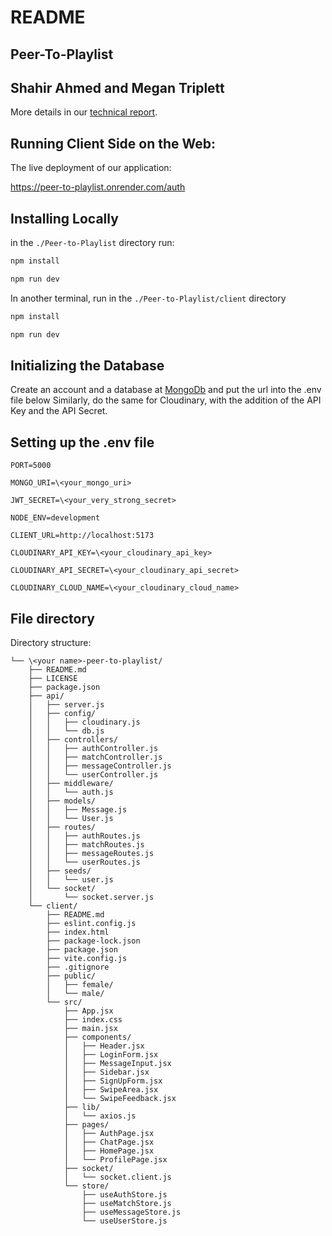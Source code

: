 # README

## Peer-To-Playlist

## Shahir Ahmed and Megan Triplett
More details in our [technical report](https://github.com/Shahir-47/Peer-to-Playlist/blob/development/Shahir%20and%20Megan%20Technical%20Report.pdf).

## Running Client Side on the Web:

The live deployment of our application:  

https://peer-to-playlist.onrender.com/auth  

## Installing Locally
in the `./Peer-to-Playlist` directory run:

```bash
npm install  

npm run dev 
```
In another terminal, run in the `./Peer-to-Playlist/client` directory 
```bash
npm install 

npm run dev 
```
## Initializing the Database
Create an account and a database at [MongoDb](mongodb.com) and put the url into the .env file below
Similarly, do the same for Cloudinary, with the addition of the API Key and the API Secret.

## Setting up the .env file

```
PORT=5000

MONGO_URI=\<your_mongo_uri>

JWT_SECRET=\<your_very_strong_secret>

NODE_ENV=development

CLIENT_URL=http://localhost:5173

CLOUDINARY_API_KEY=\<your_cloudinary_api_key>

CLOUDINARY_API_SECRET=\<your_cloudinary_api_secret>

CLOUDINARY_CLOUD_NAME=\<your_cloudinary_cloud_name>
```
## File directory

Directory structure:

```
└── \<your name>-peer-to-playlist/
    ├── README.md
    ├── LICENSE
    ├── package.json
    ├── api/
    │   ├── server.js
    │   ├── config/
    │   │   ├── cloudinary.js
    │   │   └── db.js
    │   ├── controllers/
    │   │   ├── authController.js
    │   │   ├── matchController.js
    │   │   ├── messageController.js
    │   │   └── userController.js
    │   ├── middleware/
    │   │   └── auth.js
    │   ├── models/
    │   │   ├── Message.js
    │   │   └── User.js
    │   ├── routes/
    │   │   ├── authRoutes.js
    │   │   ├── matchRoutes.js
    │   │   ├── messageRoutes.js
    │   │   └── userRoutes.js
    │   ├── seeds/
    │   │   └── user.js
    │   └── socket/
    │       └── socket.server.js
    └── client/  
        ├── README.md
        ├── eslint.config.js
        ├── index.html
        ├── package-lock.json
        ├── package.json
        ├── vite.config.js
        ├── .gitignore
        ├── public/
        │   ├── female/
        │   └── male/
        └── src/
            ├── App.jsx
            ├── index.css
            ├── main.jsx
            ├── components/
            │   ├── Header.jsx
            │   ├── LoginForm.jsx
            │   ├── MessageInput.jsx
            │   ├── Sidebar.jsx
            │   ├── SignUpForm.jsx
            │   ├── SwipeArea.jsx
            │   └── SwipeFeedback.jsx
            ├── lib/
            │   └── axios.js
            ├── pages/
            │   ├── AuthPage.jsx
            │   ├── ChatPage.jsx
            │   ├── HomePage.jsx
            │   └── ProfilePage.jsx
            ├── socket/
            │   └── socket.client.js
            └── store/
                ├── useAuthStore.js
                ├── useMatchStore.js
                ├── useMessageStore.js
                └── useUserStore.js

```
